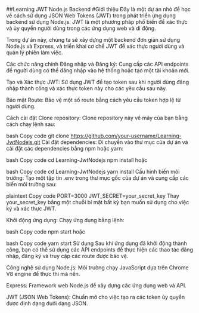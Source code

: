 ##Learning JWT Node.js Backend
#Giới thiệu
Đây là một dự án nhỏ để học về cách sử dụng JSON Web Tokens (JWT) trong phát triển ứng dụng backend sử dụng Node.js. JWT là một phương pháp phổ biến để xác thực và ủy quyền người dùng trong các ứng dụng web và di động.

Trong dự án này, chúng ta sẽ xây dựng một backend đơn giản sử dụng Node.js và Express, và triển khai cơ chế JWT để xác thực người dùng và quản lý phiên làm việc.

Các chức năng chính
Đăng nhập và Đăng ký: Cung cấp các API endpoints để người dùng có thể đăng nhập vào hệ thống hoặc tạo một tài khoản mới.

Tạo và Xác thực JWT: Sử dụng JWT để tạo token sau khi người dùng đăng nhập thành công và xác thực token này cho các yêu cầu sau này.

Bảo mật Route: Bảo vệ một số route bằng cách yêu cầu token hợp lệ từ người dùng.

Cách cài đặt
Clone repository: Clone repository này về máy của bạn bằng cách chạy lệnh sau:

bash
Copy code
git clone https://github.com/your-username/Learning-JwtNodejs.git
Cài đặt dependencies: Di chuyển vào thư mục của dự án và cài đặt các dependencies bằng npm hoặc yarn:

bash
Copy code
cd Learning-JwtNodejs
npm install
hoặc

bash
Copy code
cd Learning-JwtNodejs
yarn install
Cấu hình biến môi trường: Tạo một tập tin .env trong thư mục gốc của dự án và cung cấp các biến môi trường sau:

plaintext
Copy code
PORT=3000
JWT_SECRET=your_secret_key
Thay your_secret_key bằng một chuỗi bí mật bất kỳ bạn muốn sử dụng cho việc ký và xác thực JWT.

Khởi động ứng dụng: Chạy ứng dụng bằng lệnh:

bash
Copy code
npm start
hoặc

bash
Copy code
yarn start
Sử dụng
Sau khi ứng dụng đã khởi động thành công, bạn có thể sử dụng các API endpoints để thực hiện các thao tác đăng nhập, đăng ký và truy cập các route được bảo vệ.

Công nghệ sử dụng
Node.js: Môi trường chạy JavaScript dựa trên Chrome V8 engine để thực thi mã nền.

Express: Framework web Node.js để xây dựng các ứng dụng web và API.

JWT (JSON Web Tokens): Chuẩn mở cho việc tạo ra các token ủy quyền được định dạng dưới dạng JSON.
